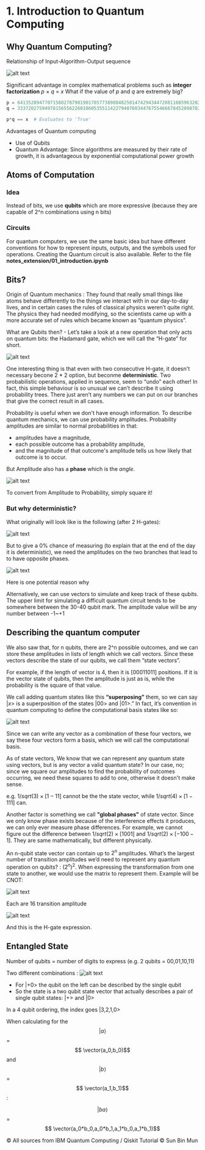 # 1. Introduction to Quantum Computing

## Why Quantum Computing?

Relationship of Input-Algorithm-Output sequence

![alt text](..assets/1.png)

Significant advantage in complex mathematical problems such as **integer factorization**
*p* $\times$ *q* = *x*
What if the value of *p* and *q* are extremely big?

```python
p = 64135289477071580278790190170577389084825014742943447208116859632024532344630238623598752668347708737661925585694639798853367
q = 33372027594978156556226010605355114227940760344767554666784520987023841729210037080257448673296881877565718986258036932062711

p*q == x  # Evaluates to 'True'
```

Advantages of Quantum computing
- Use of Qubits 
- Quantum Advantage: Since algorithms are measured by their rate of growth, it is advantageous by exponential computational power growth


## Atoms of Computation
### Idea
Instead of bits, we use **qubits** which are more expressive (because they are capable of 2^n combinations using n bits)

### Circuits
For quantum computers, we use the same basic idea but have different conventions for how to represent inputs, outputs, and the symbols used for operations. 
Creating the Quantum circuit is also available. Refer to the file **notes_extension/01_introduction.ipynb**

## Bits?

Origin of Quantum mechanics : They found that really small things like atoms behave differently to the things we interact with in our day-to-day lives, and in certain cases the rules of classical physics weren’t quite right. The physics they had needed modifying, so the scientists came up with a more accurate set of rules which became known as “quantum physics”.

What are Qubits then? - Let’s take a look at a new operation that only acts on quantum bits: the Hadamard gate, which we will call the “H-gate” for short.

![alt text](../assets/4.png)

One interesting thing is that even with two consecutive H-gate, it doesn't necessary becone 2 * 2 option, but beconme **deterministic**. Two probabilistic operations, applied in sequence, seem to “undo” each other! In fact, this simple behaviour is so unusual we can’t describe it using probability trees. There just aren’t any numbers we can put on our branches that give the correct result in all cases.

Probability is useful when we don't have enough information. To describe quantum mechanics, we can use probability amplitudes. Probability amplitudes are similar to normal probabilities in that:

- amplitudes have a magnitude,
- each possible outcome has a probability amplitude,
- and the magnitude of that outcome's amplitude tells us how likely that outcome is to occur.

But Amplitude also has a **phase** which is the *angle*. 

![alt text](../assets/5.png)

To convert from Amplitude to Probability, simply square it!

### But why deterministic?

What originally will look like is the following (after 2 H-gates):

![alt text](../assets/6.png)

But to give a 0% chance of measuring (to explain that at the end of the day it is deterministic), we need the amplitudes on the two branches that lead to  to have opposite phases.

![alt text](../assets/7.png)

Here is one potential reason why

Alternatively, we can use vectors to simulate and keep track of these qubits. The upper limit for simulating a difficult quantum circuit tends to be somewhere between the 30-40 qubit mark. The amplitude value will be any number between -1~+1

## Describing the quantum computer

We also saw that, for n qubits, there are 2^n possible outcomes, and we can store these amplitudes in lists of length which we call vectors. Since these vectors describe the state of our qubits, we call them “state vectors”.

For example, if the length of vector is 4, then it is $[00 01 10 11]$ positions. If it is the vector state of qubits, then the amplitude is just as is, while the probability is the square of that value.

We call adding quantum states like this **“superposing”** them, so we can say $|x>$ is a superposition of the states $|00>$ and $|01>$.” In fact, it’s convention in quantum computing to define the computational basis states like so:

![alt text](../assets/8.png)

Since we can write any vector as a combination of these four vectors, we say these four vectors form a basis, which we will call the computational basis.

As of state vectors, We know that we can represent any quantum state using vectors, but is any vector a valid quantum state? In our case, no; since we square our amplitudes to find the probability of outcomes occurring, we need these squares to add to one, otherwise it doesn't make sense.

e.g. $1/sqrt(3) \times [1 -1 1]$ cannot be the the state vector, while $1/sqrt(4) \times [1 -1 1 1]$ can.

Another factor is something we call **"global phases"** of state vector. Since we only know phase exists because of the interference effects it produces, we can only ever measure phase differences. For example, we cannot figure out the difference between $1/sqrt(2) \times [1 0 0 1]$ and $1/sqrt(2) \times [-1 0 0 -1]$. They are same mathematically, but different physically.

An n-qubit state vector can contain up to $2^n$ amplitudes. What’s the largest number of transition amplitudes we’d need to represent any quantum operation on  qubits? : $(2^n)^2$. When expressing the transformation from one state to another, we would use the matrix to represent them. Example will be CNOT:

![alt text](../assets/9.png)

Each are 16 transition amplitude 

![alt text](../assets/10.png)

And this is the H-gate expression.

## Entangled State

Number of qubits = number of digits to express (e.g. 2 qubits = 00,01,10,11)

Two different combinations : 
![alt text](../assets/11.png)

- For |+0> the qubit on the left can be described by the single qubit 
- So the  state is a two qubit state vector that actually describes a pair of single qubit states: |+> and |0>

In a 4 qubit ordering, the index goes |3,2,1,0>

When calculating for the $$|a\rangle$$ = $$ \vector(a_0,b_0)$$ and $$|b\rangle$$ = $$ \vector(a_1,b_1)$$:

$$|b a\rangle$$ = $$ \vector(a_0*b_0,a_0*b_1,a_1*b_0,a_1*b_1)$$




















&copy; All sources from IBM Quantum Computing / Qiskit Tutorial
&copy; Sun Bin Mun 